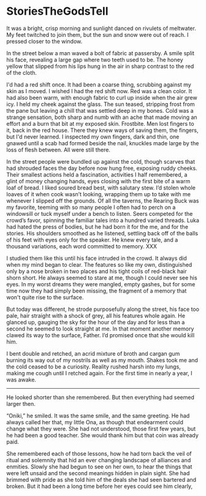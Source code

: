 # StoriesTheGodsTell

It was a bright, crisp morning and sunlight danced on rivulets of meltwater. My feet twitched to join them, but the sun and snow were out of reach. I pressed closer to the window.

In the street below a man waved a bolt of fabric at passersby. A smile split his face, revealing a large gap where two teeth used to be. The honey yellow that slipped from his lips hung in the air in sharp contrast to the red of the cloth.

I'd had a red shift once. It had been a coarse thing, scrubbing against my skin as I moved. I wished I had the red shift now. Red was a clean color. It had also been warm, with enough fabric to curl up inside when the air grew icy. I held my cheek against the glass. The sun teased, stripping frost from the pane but leaving a chill that was settled deep in my bones. Cold was a strange sensation, both sharp and numb with an ache that made moving an effort and a burn that bit at my exposed skin. Frostbite. Men lost fingers to it, back in the red house. There they knew ways of saving them, the fingers, but I'd never learned. I inspected my own fingers, dark and thin, one gnawed until a scab had formed beside the nail, knuckles made large by the loss of flesh between. All were still there.

In the street people were bundled up against the cold, though scarves that had shrouded faces the day before now hung free, exposing ruddy cheeks. Their smallest actions held a fascination, activities I half remembered, a glint of money changing hands, eyes closing with the first bite of a warm loaf of bread. I liked soured bread best, with salutary stew. I’d stolen whole loaves of it when cook wasn’t looking, wrapping them up to take with me whenever I slipped off the grounds. Of all the taverns, the Rearing Buck was my favorite, teeming with so many people I often had to perch on a windowsill or tuck myself under a bench to listen. Seers competed for the crowd’s favor, spinning the familiar tales into a hundred varied threads. Luka had hated the press of bodies, but he had born it for the me, and for the stories. His shoulders smoothed as he listened, settling back off of the balls of his feet with eyes only for the speaker. He knew every tale, and a thousand variations, each word committed to memory. XXX

I studied them like this until his face intruded in the crowd. It always did when my mind began to clear. The features so like my own, distinguished only by a nose broken in two places and his tight coils of red-black hair shorn short. He always seemed to stare at me, though I could never see his eyes. In my worst dreams they were mangled, empty gashes, but for some time now they had simply been missing, the fragment of a memory that won't quite rise to the surface.

But today was different, he strode purposefully along the street, his face too pale, hair straight with a shock of grey, all his features whole again. He glanced up, gauging the sky for the hour of the day and for less than a second he seemed to look straight at me. In that moment another memory clawed its way to the surface, Father. I’d promised once that she would kill him.

I bent double and retched, an acrid mixture of broth and cargan gum burning its way out of my nostrils as well as my mouth. Shakes took me and the cold ceased to be a curiosity. Reality rushed harsh into my lungs, making me cough until I retched again. For the first time in nearly a year, I was awake.


***


He looked shorter than she remembered. But then everything had seemed larger then.


“Oniki,” he smiled. It was the same smile, and the same greeting. He had always called her that, my little Ona, as though that endearment could change what they were. She had not understood, those first few years, but he had been a good teacher. She would thank him but that coin was already paid.


She remembered each of those lessons, how he had torn back the veil of ritual and solemnity that hid an ever changing landscape of alliances and enmities. Slowly she had begun to see on her own, to hear the things that were left unsaid and the second meanings hidden in plain sight. She had brimmed with pride as she told him of the deals she had seen bartered and broken. But it had been a long time before her eyes could see him clearly, 
